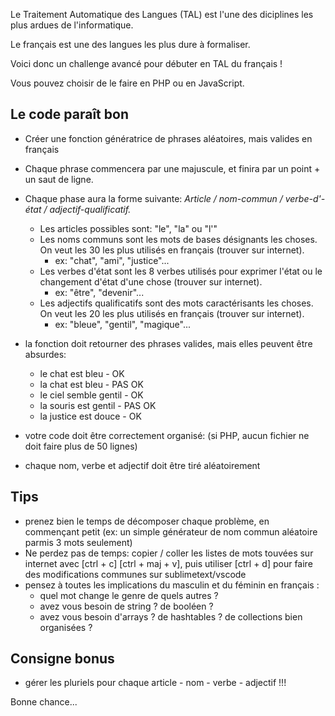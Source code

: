 Le Traitement Automatique des Langues (TAL) est l'une des diciplines les plus ardues de l'informatique.

Le français est une des langues les plus dure à formaliser.

Voici donc un challenge avancé pour débuter en TAL du français !

Vous pouvez choisir de le faire en PHP ou en JavaScript.

## Le code paraît bon

- Créer une fonction génératrice de phrases aléatoires, mais valides en français
- Chaque phrase commencera par une majuscule, et finira par un point + un saut de ligne.
- Chaque phase aura la forme suivante: *Article / nom-commun / verbe-d'-état / adjectif-qualificatif.*
    - Les articles possibles sont: "le", "la" ou "l'"
    - Les noms communs sont les mots de bases désignants les choses. On veut les 30 les plus utilisés en français (trouver sur internet).
        - ex: "chat", "ami", "justice"...
    - Les verbes d'état sont les 8 verbes utilisés pour exprimer l'état ou le changement d'état d'une chose (trouver sur internet).
        - ex: "être", "devenir"...
    - Les adjectifs qualificatifs sont des mots caractérisants les choses. On veut les 20 les plus utilisés en français (trouver sur internet).
        - ex: "bleue", "gentil", "magique"...
- la fonction doit retourner des phrases valides, mais elles peuvent être absurdes:
    - le chat est bleu - OK
    - la chat est bleu - PAS OK
    - le ciel semble gentil - OK
    - la souris est gentil - PAS OK
    - la justice est douce - OK

- votre code doit être correctement organisé: (si PHP, aucun fichier ne doit faire plus de 50 lignes)
- chaque nom, verbe et adjectif doit être tiré aléatoirement

## Tips
- prenez bien le temps de décomposer chaque problème, en commençant petit (ex: un simple générateur de nom commun aléatoire parmis 3 mots seulement)
- Ne perdez pas de temps: copier / coller les listes de mots touvées sur internet avec [ctrl + c] [ctrl + maj + v], puis utiliser [ctrl + d] pour faire des modifications communes sur sublimetext/vscode
- pensez à toutes les implications du masculin et du féminin en français :
    - quel mot change le genre de quels autres ?
    - avez vous besoin de string ? de booléen ?
    - avez vous besoin d'arrays ? de hashtables ? de collections bien organisées ?

## Consigne bonus
- gérer les pluriels pour chaque article - nom - verbe - adjectif !!!


Bonne chance...
